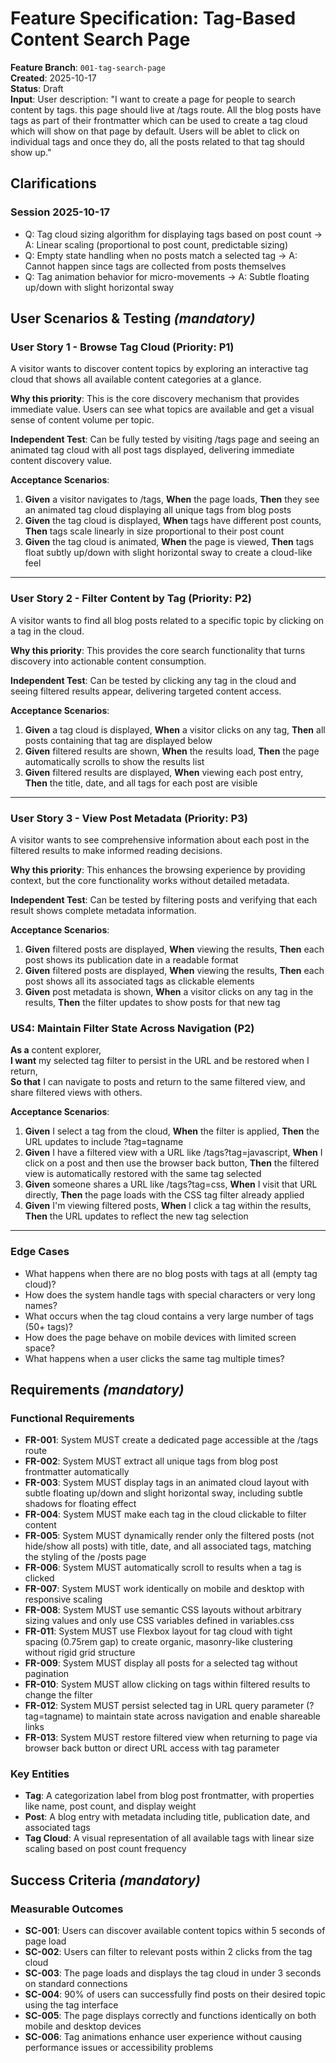 # Feature Specification: Tag-Based Content Search Page

**Feature Branch**: `001-tag-search-page`  
**Created**: 2025-10-17  
**Status**: Draft  
**Input**: User description: "I want to create a page for people to search content by tags. this page should live at /tags route. All the blog posts have tags as part of their frontmatter which can be used to create a tag cloud which will show on that page by default. Users will be ablet to click on individual tags and once they do, all the posts related to that tag should show up."

## Clarifications

### Session 2025-10-17

- Q: Tag cloud sizing algorithm for displaying tags based on post count → A: Linear scaling (proportional to post count, predictable sizing)
- Q: Empty state handling when no posts match a selected tag → A: Cannot happen since tags are collected from posts themselves
- Q: Tag animation behavior for micro-movements → A: Subtle floating up/down with slight horizontal sway

## User Scenarios & Testing *(mandatory)*

### User Story 1 - Browse Tag Cloud (Priority: P1)

A visitor wants to discover content topics by exploring an interactive tag cloud that shows all available content categories at a glance.

**Why this priority**: This is the core discovery mechanism that provides immediate value. Users can see what topics are available and get a visual sense of content volume per topic.

**Independent Test**: Can be fully tested by visiting /tags page and seeing an animated tag cloud with all post tags displayed, delivering immediate content discovery value.

**Acceptance Scenarios**:

1. **Given** a visitor navigates to /tags, **When** the page loads, **Then** they see an animated tag cloud displaying all unique tags from blog posts
2. **Given** the tag cloud is displayed, **When** tags have different post counts, **Then** tags scale linearly in size proportional to their post count
3. **Given** the tag cloud is animated, **When** the page is viewed, **Then** tags float subtly up/down with slight horizontal sway to create a cloud-like feel

---

### User Story 2 - Filter Content by Tag (Priority: P2)

A visitor wants to find all blog posts related to a specific topic by clicking on a tag in the cloud.

**Why this priority**: This provides the core search functionality that turns discovery into actionable content consumption.

**Independent Test**: Can be tested by clicking any tag in the cloud and seeing filtered results appear, delivering targeted content access.

**Acceptance Scenarios**:

1. **Given** a tag cloud is displayed, **When** a visitor clicks on any tag, **Then** all posts containing that tag are displayed below
2. **Given** filtered results are shown, **When** the results load, **Then** the page automatically scrolls to show the results list
3. **Given** filtered results are displayed, **When** viewing each post entry, **Then** the title, date, and all tags for each post are visible

---

### User Story 3 - View Post Metadata (Priority: P3)

A visitor wants to see comprehensive information about each post in the filtered results to make informed reading decisions.

**Why this priority**: This enhances the browsing experience by providing context, but the core functionality works without detailed metadata.

**Independent Test**: Can be tested by filtering posts and verifying that each result shows complete metadata information.

**Acceptance Scenarios**:

1. **Given** filtered posts are displayed, **When** viewing the results, **Then** each post shows its publication date in a readable format
2. **Given** filtered posts are displayed, **When** viewing the results, **Then** each post shows all its associated tags as clickable elements
3. **Given** post metadata is shown, **When** a visitor clicks on any tag in the results, **Then** the filter updates to show posts for that new tag

### US4: Maintain Filter State Across Navigation (P2)

**As a** content explorer,  
**I want** my selected tag filter to persist in the URL and be restored when I return,  
**So that** I can navigate to posts and return to the same filtered view, and share filtered views with others.

**Acceptance Scenarios**:

1. **Given** I select a tag from the cloud, **When** the filter is applied, **Then** the URL updates to include ?tag=tagname
2. **Given** I have a filtered view with a URL like /tags?tag=javascript, **When** I click on a post and then use the browser back button, **Then** the filtered view is automatically restored with the same tag selected
3. **Given** someone shares a URL like /tags?tag=css, **When** I visit that URL directly, **Then** the page loads with the CSS tag filter already applied
4. **Given** I'm viewing filtered posts, **When** I click a tag within the results, **Then** the URL updates to reflect the new tag selection

---

### Edge Cases

- What happens when there are no blog posts with tags at all (empty tag cloud)?
- How does the system handle tags with special characters or very long names?
- What occurs when the tag cloud contains a very large number of tags (50+ tags)?
- How does the page behave on mobile devices with limited screen space?
- What happens when a user clicks the same tag multiple times?

## Requirements *(mandatory)*

### Functional Requirements

- **FR-001**: System MUST create a dedicated page accessible at the /tags route
- **FR-002**: System MUST extract all unique tags from blog post frontmatter automatically
- **FR-003**: System MUST display tags in an animated cloud layout with subtle floating up/down and slight horizontal sway, including subtle shadows for floating effect
- **FR-004**: System MUST make each tag in the cloud clickable to filter content
- **FR-005**: System MUST dynamically render only the filtered posts (not hide/show all posts) with title, date, and all associated tags, matching the styling of the /posts page
- **FR-006**: System MUST automatically scroll to results when a tag is clicked
- **FR-007**: System MUST work identically on mobile and desktop with responsive scaling
- **FR-008**: System MUST use semantic CSS layouts without arbitrary sizing values and only use CSS variables defined in variables.css
- **FR-011**: System MUST use Flexbox layout for tag cloud with tight spacing (0.75rem gap) to create organic, masonry-like clustering without rigid grid structure
- **FR-009**: System MUST display all posts for a selected tag without pagination
- **FR-010**: System MUST allow clicking on tags within filtered results to change the filter
- **FR-012**: System MUST persist selected tag in URL query parameter (?tag=tagname) to maintain state across navigation and enable shareable links
- **FR-013**: System MUST restore filtered view when returning to page via browser back button or direct URL access with tag parameter

### Key Entities

- **Tag**: A categorization label from blog post frontmatter, with properties like name, post count, and display weight
- **Post**: A blog entry with metadata including title, publication date, and associated tags
- **Tag Cloud**: A visual representation of all available tags with linear size scaling based on post count frequency

## Success Criteria *(mandatory)*

### Measurable Outcomes

- **SC-001**: Users can discover available content topics within 5 seconds of page load
- **SC-002**: Users can filter to relevant posts within 2 clicks from the tag cloud
- **SC-003**: The page loads and displays the tag cloud in under 3 seconds on standard connections
- **SC-004**: 90% of users can successfully find posts on their desired topic using the tag interface
- **SC-005**: The page displays correctly and functions identically on both mobile and desktop devices
- **SC-006**: Tag animations enhance user experience without causing performance issues or accessibility problems